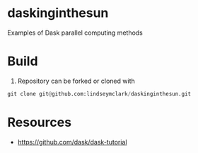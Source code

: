 # daskinginthesun
Examples of Dask parallel computing methods

# Build
1. Repository can be forked or cloned with 
```python
git clone git@github.com:lindseymclark/daskinginthesun.git
```

# Resources
* https://github.com/dask/dask-tutorial

